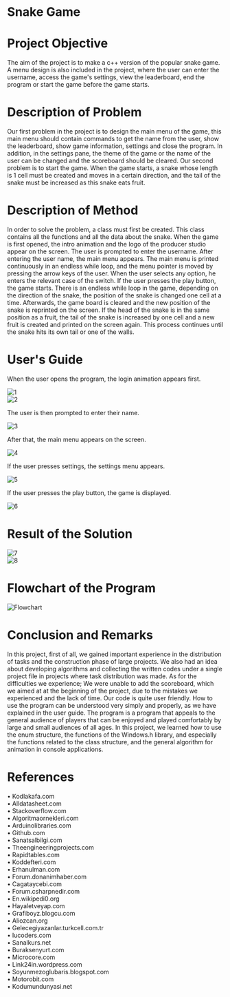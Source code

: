 # Snake Game

**<h1>Project Objective</h1>**  

The aim of the project is to make a c++ version of the popular snake game. A menu design is also included in the project, where the user can enter the username, access the game's settings, view the leaderboard, end the program or start the game before the game starts.  

**<h1>Description of Problem</h1>**  

Our first problem in the project is to design the main menu of the game, this main menu should contain commands to get the name from the user, show the leaderboard, show game information, settings and close the program. In addition, in the settings pane, the theme of the game or the name of the user can be changed and the scoreboard should be cleared. Our second problem is to start the game. When the game starts, a snake whose length is 1 cell must be created and moves in a certain direction, and the tail of the snake must be increased as this snake eats fruit.  

**<h1>Description of Method</h1>**  

In order to solve the problem, a class must first be created. This class contains all the functions and all the data about the snake. When the game is first opened, the intro animation and the logo of the producer studio appear on the screen. The user is prompted to enter the username. After entering the user name, the main menu appears. The main menu is printed continuously in an endless while loop, and the menu pointer is moved by pressing the arrow keys of the user. When the user selects any option, he enters the relevant case of the switch. If the user presses the play button, the game starts. There is an endless while loop in the game, depending on the direction of the snake, the position of the snake is changed one cell at a time. Afterwards, the game board is cleared and the new position of the snake is reprinted on the screen. If the head of the snake is in the same position as a fruit, the tail of the snake is increased by one cell and a new fruit is created and printed on the screen again. This process continues until the snake hits its own tail or one of the walls.  

**<h1>User's Guide</h1>**  

When the user opens the program, the login animation appears first.  

![1](/images/1.png)  
![2](/images/2.png)  

The user is then prompted to enter their name.  

![3](/images/3.png)  

After that, the main menu appears on the screen.  

![4](/images/4.png)  

If the user presses settings, the settings menu appears.  

![5](/images/5.png)  

If the user presses the play button, the game is displayed.  

![6](/images/6.png)  

**<h1>Result of the Solution</h1>**  

![7](/images/7.png)  
![8](/images/8.png)  

**<h1>Flowchart of the Program</h1>**  

![Flowchart](/images/Flowchart.png)  

**<h1>Conclusion and Remarks</h1>**  

In this project, first of all, we gained important experience in the distribution of tasks and the construction phase of large projects. We also had an idea about developing algorithms and collecting the written codes under a single project file in projects where task distribution was made. As for the difficulties we experience; We were unable to add the scoreboard, which we aimed at at the beginning of the project, due to the mistakes we experienced and the lack of time. Our code is quite user friendly. How to use the program can be understood very simply and properly, as we have explained in the user guide. The program is a program that appeals to the general audience of players that can be enjoyed and played comfortably by large and small audiences of all ages. In this project, we learned how to use the enum structure, the functions of the Windows.h library, and especially the functions related to the class structure, and the general algorithm for animation in console applications.  

**<h1>References</h1>**  

•    Kodlakafa.com  
•    Alldatasheet.com  
•    Stackoverflow.com  
•    Algoritmaornekleri.com  
•    Arduinolibraries.com  
•    Github.com  
•    Sanatsalbilgi.com  
•    Theengineeringprojects.com  
•    Rapidtables.com  
•    Koddefteri.com  
•    Erhanulman.com  
•    Forum.donanimhaber.com  
•    Cagataycebi.com  
•    Forum.csharpnedir.com  
•    En.wikipedi0.org  
•    Hayaletveyap.com  
•    Grafiboyz.blogcu.com  
•    Aliozcan.org  
•    Gelecegiyazanlar.turkcell.com.tr  
•    Iucoders.com  
•    Sanalkurs.net  
•    Buraksenyurt.com  
•    Microcore.com  
•    Link24in.wordpress.com  
•    Soyunmezoglubaris.blogspot.com  
•    Motorobit.com  
•    Kodumundunyasi.net  
